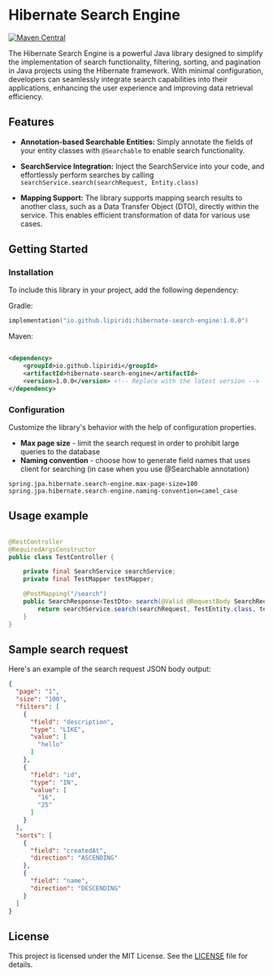 # Hibernate Search Engine

[![Maven Central](https://img.shields.io/maven-central/v/io.github.lipiridi/hibernate-search-engine)](https://search.maven.org/artifact/io.github.lipiridi/hibernate-search-engine)

The Hibernate Search Engine is a powerful Java library designed to simplify the implementation of search functionality,
filtering, sorting, and pagination in Java projects using the Hibernate framework. With minimal configuration,
developers can seamlessly integrate search capabilities into their applications, enhancing the user experience and
improving data retrieval efficiency.

## Features

- **Annotation-based Searchable Entities:** Simply annotate the fields of your entity classes with `@Searchable` to
  enable
  search functionality.


- **SearchService Integration:** Inject the SearchService into your code, and effortlessly perform searches by
  calling `searchService.search(searchRequest, Entity.class)`


- **Mapping Support:** The library supports mapping search results to another class, such as a Data Transfer Object
  (DTO), directly within the service. This enables efficient transformation of data for various use cases.

## Getting Started

### Installation

To include this library in your project, add the following dependency:

Gradle:

```kotlin
implementation("io.github.lipiridi:hibernate-search-engine:1.0.0")
```

Maven:

```xml

<dependency>
    <groupId>io.github.lipiridi</groupId>
    <artifactId>hibernate-search-engine</artifactId>
    <version>1.0.0</version> <!-- Replace with the latest version -->
</dependency>
```

### Configuration

Customize the library's behavior with the help of configuration properties.

- **Max page size** - limit the search request in order to prohibit large queries to the database
- **Naming convention** - choose how to generate field names that uses client for searching (in case when you use
  @Searchable annotation)

```properties
spring.jpa.hibernate.search-engine.max-page-size=100
spring.jpa.hibernate.search-engine.naming-convention=camel_case
```

## Usage example

```java

@RestController
@RequiredArgsConstructor
public class TestController {

    private final SearchService searchService;
    private final TestMapper testMapper;

    @PostMapping("/search")
    public SearchResponse<TestDto> search(@Valid @RequestBody SearchRequest searchRequest) {
        return searchService.search(searchRequest, TestEntity.class, testMapper::toDto);
    }
}
```

## Sample search request

Here's an example of the search request JSON body output:

```json
{
  "page": "1",
  "size": "100",
  "filters": [
    {
      "field": "description",
      "type": "LIKE",
      "value": [
        "hello"
      ]
    },
    {
      "field": "id",
      "type": "IN",
      "value": [
        "16",
        "25"
      ]
    }
  ],
  "sorts": [
    {
      "field": "createdAt",
      "direction": "ASCENDING"
    },
    {
      "field": "name",
      "direction": "DESCENDING"
    }
  ]
}
```

## License

This project is licensed under the MIT License. See the [LICENSE](LICENSE) file for details.
